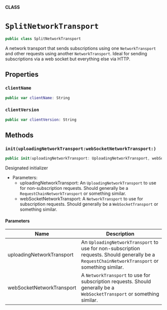 **CLASS**

# `SplitNetworkTransport`

```swift
public class SplitNetworkTransport
```

A network transport that sends subscriptions using one `NetworkTransport` and other requests using another `NetworkTransport`. Ideal for sending subscriptions via a web socket but everything else via HTTP.

## Properties
### `clientName`

```swift
public var clientName: String
```

### `clientVersion`

```swift
public var clientVersion: String
```

## Methods
### `init(uploadingNetworkTransport:webSocketNetworkTransport:)`

```swift
public init(uploadingNetworkTransport: UploadingNetworkTransport, webSocketNetworkTransport: NetworkTransport)
```

Designated initializer

- Parameters:
  - uploadingNetworkTransport: An `UploadingNetworkTransport` to use for non-subscription requests. Should generally be a `RequestChainNetworkTransport` or something similar.
  - webSocketNetworkTransport: A `NetworkTransport` to use for subscription requests. Should generally be a `WebSocketTransport` or something similar.

#### Parameters

| Name | Description |
| ---- | ----------- |
| uploadingNetworkTransport | An `UploadingNetworkTransport` to use for non-subscription requests. Should generally be a `RequestChainNetworkTransport` or something similar. |
| webSocketNetworkTransport | A `NetworkTransport` to use for subscription requests. Should generally be a `WebSocketTransport` or something similar. |